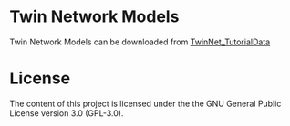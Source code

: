 # Twin Network Models

Twin Network Models can be downloaded from [TwinNet_TutorialData](https://cloud.uni-konstanz.de/index.php/s/mCWq75Eg5cXQPA4)


# License
The content of this project is licensed under the the GNU General Public License version 3.0 (GPL-3.0).


